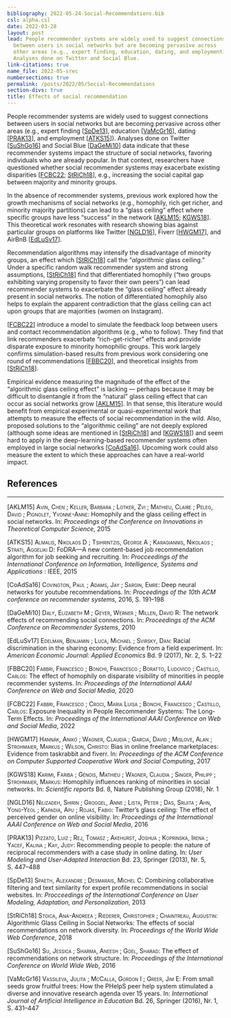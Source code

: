 ```yaml
---
bibliography: 2022-05-24-Social-Recommendations.bib
csl: alpha.csl
date: 2022-03-28
layout: post
lead: People recommender systems are widely used to suggest connections
  between users in social networks but are becoming pervasive across
  other areas (e.g., expert finding, education, dating, and employment).
  Analyses done on Twitter and Social Blue.
link-citations: true
name_file: 2022-05-srec
numbersections: true
permalink: /posts/2022/05/Social-Recommendations
section-divs: true
title: Effects of social recommendation
---
```


People recommender systems are widely used to suggest connections
between users in social networks but are becoming pervasive across other
areas (e.g., expert finding \[[SpDe13](#ref-spaeth2013combining)\],
education \[[VaMcGr16](#ref-vassileva2016small)\], dating
\[[PRAK13](#ref-pizzato2013recommending)\], and employment
\[[ATKS15](#ref-almalis2015fodra)\]). Analyses done on Twitter
\[[SuShGo16](#ref-su2016effect)\] and Social Blue
\[[DaGeMi10](#ref-daly2010network)\] data indicate that these
recommender systems impact the structure of social networks, favoring
individuals who are already popular. In that context, researchers have
questioned whether social recommender systems may exacerbate existing
disparities \[[FCBC22](#ref-fabbri2022exposure);
[StRiCh18](#ref-stoica2018algorithmic)\], e.g., increasing the social
capital gap between majority and minority groups.

In the absence of recommender systems, previous work explored how the
growth mechanisms of social networks (e.g., homophily, rich get richer,
and minority majority partitions) can lead to a “glass ceiling” effect
where specific groups have less “success” in the network
\[[AKLM15](#ref-avin2015homophily);
[KGWS18](#ref-karimi2018homophily)\]. This theoretical work resonates
with research showing bias against particular groups on platforms like
Twitter \[[NGLD16](#ref-nilizadeh2016twitter)\], Fiverr
\[[HWGM17](#ref-hannak2017bias)\], and AirBnB
\[[EdLuSv17](#ref-edelman2017racial)\].

Recommendation algorithms may intensify the disadvantage of minority
groups, an effect which \[[StRiCh18](#ref-stoica2018algorithmic)\] call
the “*algorithmic* glass ceiling.” Under a specific random walk
recommender system and strong assumptions,
\[[StRiCh18](#ref-stoica2018algorithmic)\] find that differentiated
homophily (“two groups exhibiting varying propensity to favor their own
peers”) can lead recommender systems to exacerbate the “glass ceiling”
effect already present in social networks. The notion of differentiated
homophily also helps to explain the apparent contradiction that the
glass ceiling can act upon groups that are majorities (women on
Instagram).

\[[FCBC22](#ref-fabbri2022exposure)\] introduce a model to simulate the
feedback loop between users and contact recommendation algorithms (e.g.,
who to follow). They find that link recommenders exacerbate
“rich-get-richer” effects and provide disparate exposure to minority
homophilic groups. This work largely confirms simulation-based results
from previous work considering one round of recommendations
\[[FBBC20](#ref-fabbri2020effect)\], and theoretical insights from
\[[StRiCh18](#ref-stoica2018algorithmic)\].

Empirical evidence measuring the magnitude of the effect of the
“algorithmic glass ceiling effect” is lacking — perhaps because it may
be difficult to disentangle it from the “natural” glass ceiling effect
that can occur as social networks grow
\[[AKLM15](#ref-avin2015homophily)\]. In that sense, this literature
would benefit from empirical experimental or quasi-experimental work
that attempts to measure the effects of social recommendation in the
wild. Also, proposed solutions to the “algorithmic ceiling” are not
deeply explored (although some ideas are mentioned in
\[[StRiCh18](#ref-stoica2018algorithmic)\] and
\[[KGWS18](#ref-karimi2018homophily)\]) and seem hard to apply in the
deep-learning-based recommender systems often employed in large social
networks \[[CoAdSa16](#ref-covington2016deep)\]. Upcoming work could
also measure the extent to which these approaches can have a real-world
impact.

## References

------------------------------------------------------------------------

<div id="refs" class="references csl-bib-body" markdown="1">

<div id="ref-avin2015homophily" class="csl-entry" markdown="1">

<span class="csl-left-margin">\[AKLM15\] </span><span
class="csl-right-inline"><span class="smallcaps">Avin, Chen</span> ;
<span class="smallcaps">Keller, Barbara</span> ; <span
class="smallcaps">Lotker, Zvi</span> ; <span class="smallcaps">Mathieu,
Claire</span> ; <span class="smallcaps">Peleg, David</span> ; <span
class="smallcaps">Pignolet, Yvonne-Anne</span>: Homophily and the glass
ceiling effect in social networks. In: *Proceedings of the Conference on
Innovations in Theoretical Computer Science*, 2015</span>

</div>

<div id="ref-almalis2015fodra" class="csl-entry" markdown="1">

<span class="csl-left-margin">\[ATKS15\] </span><span
class="csl-right-inline"><span class="smallcaps">Almalis, Nikolaos
D</span> ; <span class="smallcaps">Tsihrintzis, George A</span> ; <span
class="smallcaps">Karagiannis, Nikolaos</span> ; <span
class="smallcaps">Strati, Aggeliki D</span>: FoDRA—A new content-based
job recommendation algorithm for job seeking and recruiting. In:
*Procceedings of the International Conference on Information,
Intelligence, Systems and Applications* : IEEE, 2015</span>

</div>

<div id="ref-covington2016deep" class="csl-entry" markdown="1">

<span class="csl-left-margin">\[CoAdSa16\] </span><span
class="csl-right-inline"><span class="smallcaps">Covington, Paul</span>
; <span class="smallcaps">Adams, Jay</span> ; <span
class="smallcaps">Sargin, Emre</span>: Deep neural networks for youtube
recommendations. In: *Proceedings of the 10th ACM conference on
recommender systems*, 2016, S. 191–198</span>

</div>

<div id="ref-daly2010network" class="csl-entry" markdown="1">

<span class="csl-left-margin">\[DaGeMi10\] </span><span
class="csl-right-inline"><span class="smallcaps">Daly, Elizabeth
M</span> ; <span class="smallcaps">Geyer, Werner</span> ; <span
class="smallcaps">Millen, David R</span>: The network effects of
recommending social connections. In: *Proceedings of the ACM Conference
on Recommender Systems*, 2010</span>

</div>

<div id="ref-edelman2017racial" class="csl-entry" markdown="1">

<span class="csl-left-margin">\[EdLuSv17\] </span><span
class="csl-right-inline"><span class="smallcaps">Edelman,
Benjamin</span> ; <span class="smallcaps">Luca, Michael</span> ; <span
class="smallcaps">Svirsky, Dan</span>: Racial discrimination in the
sharing economy: Evidence from a field experiment. In: *American
Economic Journal: Applied Economics* Bd. 9 (2017), Nr. 2, S. 1–22</span>

</div>

<div id="ref-fabbri2020effect" class="csl-entry" markdown="1">

<span class="csl-left-margin">\[FBBC20\] </span><span
class="csl-right-inline"><span class="smallcaps">Fabbri,
Francesco</span> ; <span class="smallcaps">Bonchi, Francesco</span> ;
<span class="smallcaps">Boratto, Ludovico</span> ; <span
class="smallcaps">Castillo, Carlos</span>: The effect of homophily on
disparate visibility of minorities in people recommender systems. In:
*Proceedings of the International AAAI Conference on Web and Social
Media*, 2020</span>

</div>

<div id="ref-fabbri2022exposure" class="csl-entry" markdown="1">

<span class="csl-left-margin">\[FCBC22\] </span><span
class="csl-right-inline"><span class="smallcaps">Fabbri,
Francesco</span> ; <span class="smallcaps">Croci, Maria Luisa</span> ;
<span class="smallcaps">Bonchi, Francesco</span> ; <span
class="smallcaps">Castillo, Carlos</span>: Exposure Inequality in People
Recommender Systems: The Long-Term Effects. In: *Proceedings of the
International AAAI Conference on Web and Social Media*, 2022</span>

</div>

<div id="ref-hannak2017bias" class="csl-entry" markdown="1">

<span class="csl-left-margin">\[HWGM17\] </span><span
class="csl-right-inline"><span class="smallcaps">Hannák, Anikó</span> ;
<span class="smallcaps">Wagner, Claudia</span> ; <span
class="smallcaps">Garcia, David</span> ; <span
class="smallcaps">Mislove, Alan</span> ; <span
class="smallcaps">Strohmaier, Markus</span> ; <span
class="smallcaps">Wilson, Christo</span>: Bias in online freelance
marketplaces: Evidence from taskrabbit and fiverr. In: *Proceedings of
the ACM Conference on Computer Supported Cooperative Work and Social
Computing*, 2017</span>

</div>

<div id="ref-karimi2018homophily" class="csl-entry" markdown="1">

<span class="csl-left-margin">\[KGWS18\] </span><span
class="csl-right-inline"><span class="smallcaps">Karimi, Fariba</span> ;
<span class="smallcaps">Génois, Mathieu</span> ; <span
class="smallcaps">Wagner, Claudia</span> ; <span
class="smallcaps">Singer, Philipp</span> ; <span
class="smallcaps">Strohmaier, Markus</span>: Homophily influences
ranking of minorities in social networks. In: *Scientific reports* Bd.
8, Nature Publishing Group (2018), Nr. 1</span>

</div>

<div id="ref-nilizadeh2016twitter" class="csl-entry" markdown="1">

<span class="csl-left-margin">\[NGLD16\] </span><span
class="csl-right-inline"><span class="smallcaps">Nilizadeh,
Shirin</span> ; <span class="smallcaps">Groggel, Anne</span> ; <span
class="smallcaps">Lista, Peter</span> ; <span class="smallcaps">Das,
Srijita</span> ; <span class="smallcaps">Ahn, Yong-Yeol</span> ; <span
class="smallcaps">Kapadia, Apu</span> ; <span class="smallcaps">Rojas,
Fabio</span>: Twitter’s glass ceiling: The effect of perceived gender on
online visibility. In: *Proceedings of the International AAAI Conference
on Web and Social Media*, 2016</span>

</div>

<div id="ref-pizzato2013recommending" class="csl-entry" markdown="1">

<span class="csl-left-margin">\[PRAK13\] </span><span
class="csl-right-inline"><span class="smallcaps">Pizzato, Luiz</span> ;
<span class="smallcaps">Rej, Tomasz</span> ; <span
class="smallcaps">Akehurst, Joshua</span> ; <span
class="smallcaps">Koprinska, Irena</span> ; <span
class="smallcaps">Yacef, Kalina</span> ; <span class="smallcaps">Kay,
Judy</span>: Recommending people to people: the nature of reciprocal
recommenders with a case study in online dating. In: *User Modeling and
User-Adapted Interaction* Bd. 23, Springer (2013), Nr. 5,
S. 447–488</span>

</div>

<div id="ref-spaeth2013combining" class="csl-entry" markdown="1">

<span class="csl-left-margin">\[SpDe13\] </span><span
class="csl-right-inline"><span class="smallcaps">Spaeth,
Alexandre</span> ; <span class="smallcaps">Desmarais, Michel C</span>:
Combining collaborative filtering and text similarity for expert profile
recommendations in social websites. In: *Procceedings of the
International Conference on User Modeling, Adaptation, and
Personalization*, 2013</span>

</div>

<div id="ref-stoica2018algorithmic" class="csl-entry" markdown="1">

<span class="csl-left-margin">\[StRiCh18\] </span><span
class="csl-right-inline"><span class="smallcaps">Stoica,
Ana-Andreea</span> ; <span class="smallcaps">Riederer,
Christopher</span> ; <span class="smallcaps">Chaintreau,
Augustin</span>: Algorithmic Glass Ceiling in Social Networks: The
effects of social recommendations on network diversity. In: *Proceedings
of the World Wide Web Conference*, 2018</span>

</div>

<div id="ref-su2016effect" class="csl-entry" markdown="1">

<span class="csl-left-margin">\[SuShGo16\] </span><span
class="csl-right-inline"><span class="smallcaps">Su, Jessica</span> ;
<span class="smallcaps">Sharma, Aneesh</span> ; <span
class="smallcaps">Goel, Sharad</span>: The effect of recommendations on
network structure. In: *Proceedings of the International Conference on
World Wide Web*, 2016</span>

</div>

<div id="ref-vassileva2016small" class="csl-entry" markdown="1">

<span class="csl-left-margin">\[VaMcGr16\] </span><span
class="csl-right-inline"><span class="smallcaps">Vassileva,
Julita</span> ; <span class="smallcaps">McCalla, Gordon I</span> ; <span
class="smallcaps">Greer, Jim E</span>: From small seeds grow fruitful
trees: How the PHelpS peer help system stimulated a diverse and
innovative research agenda over 15 years. In: *International Journal of
Artificial Intelligence in Education* Bd. 26, Springer (2016), Nr. 1,
S. 431–447</span>

</div>

</div>
